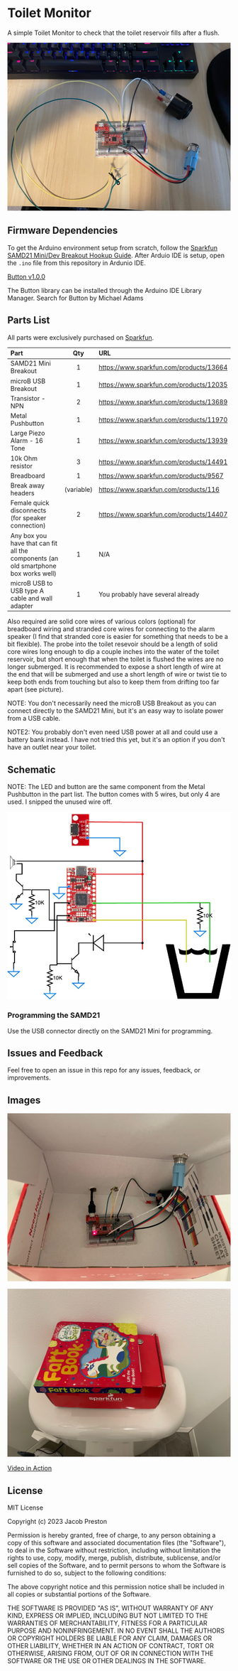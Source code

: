 # Toilet Monitor

A simple Toilet Monitor to check that the toilet reservoir fills after a flush.

![Toilet Monitor](images/ToiletMonitor.jpeg)

## Firmware Dependencies

To get the Arduino environment setup from scratch, follow the [Sparkfun SAMD21 Mini/Dev Breakout Hookup Guide](https://learn.sparkfun.com/tutorials/samd21-minidev-breakout-hookup-guide).  After Arduio IDE is setup, open the `.ino` file from this repository in Ardunio IDE.

[Button v1.0.0](https://github.com/madleech/Button)

The Button library can be installed through the Arduino IDE Library Manager.  Search for Button by Michael Adams

## Parts List

All parts were exclusively purchased on [Sparkfun](https://www.sparkfun.com/).

| Part | Qty | URL |
| :---- | :---: | :--- |
|SAMD21 Mini Breakout|1|https://www.sparkfun.com/products/13664|
|microB USB Breakout|1|https://www.sparkfun.com/products/12035|
|Transistor - NPN|2|https://www.sparkfun.com/products/13689|
|Metal Pushbutton|1|https://www.sparkfun.com/products/11970|
|Large Piezo Alarm - 16 Tone|1|https://www.sparkfun.com/products/13939|
|10k Ohm resistor|3|https://www.sparkfun.com/products/14491|
|Breadboard|1|https://www.sparkfun.com/products/9567|
|Break away headers|(variable)|https://www.sparkfun.com/products/116|
|Female quick disconnects (for speaker connection)|2|https://www.sparkfun.com/products/14407|
|Any box you have that can fit all the components (an old smartphone box works well)|1|N/A|
|microB USB to USB type A cable and wall adapter|1|You probably have several already|

Also required are solid core wires of various colors (optional) for breadboard wiring and stranded core wires for connecting to the alarm speaker (I find that stranded core is easier for something that needs to be a bit flexible).  The probe into the toilet resevoir should be a length of solid core wires long enough to dip a couple inches into the water of the toilet reservoir, but short enough that when the toilet is flushed the wires are no longer submerged.  It is recommended to expose a short length of wire at the end that will be submerged and use a short length of wire or twist tie to keep both ends from touching but also to keep them from drifting too far apart (see picture).

NOTE: You don't necessarily need the microB USB Breakout as you can connect directly to the SAMD21 Mini, but it's an easy way to isolate power from a USB cable.

NOTE2: You probably don't even need USB power at all and could use a battery bank instead.  I have not tried this yet, but it's an option if you don't have an outlet near your toilet.

## Schematic

NOTE: The LED and button are the same component from the Metal Pushbutton in the part list.  The button comes with 5 wires, but only 4 are used.  I snipped the unused wire off.

![Toilet Monitor Schematic](images/ToiletMonitorSCH.jpeg)

### Programming the SAMD21

Use the USB connector directly on the SAMD21 Mini for programming.

## Issues and Feedback

Feel free to open an issue in this repo for any issues, feedback, or improvements.

## Images

![Toilet Monitor Open Box](images/ToiletMonitor_OpenBox.jpeg)

![Toilet Monitor Closed Box](images/ToiletMonitor_ClosedBox.jpeg)

[Video in Action](https://youtu.be/igjCw8AprKY)

## License

MIT License

Copyright (c) 2023 Jacob Preston

Permission is hereby granted, free of charge, to any person obtaining a copy
of this software and associated documentation files (the "Software"), to deal
in the Software without restriction, including without limitation the rights
to use, copy, modify, merge, publish, distribute, sublicense, and/or sell
copies of the Software, and to permit persons to whom the Software is
furnished to do so, subject to the following conditions:

The above copyright notice and this permission notice shall be included in all
copies or substantial portions of the Software.

THE SOFTWARE IS PROVIDED "AS IS", WITHOUT WARRANTY OF ANY KIND, EXPRESS OR
IMPLIED, INCLUDING BUT NOT LIMITED TO THE WARRANTIES OF MERCHANTABILITY,
FITNESS FOR A PARTICULAR PURPOSE AND NONINFRINGEMENT. IN NO EVENT SHALL THE
AUTHORS OR COPYRIGHT HOLDERS BE LIABLE FOR ANY CLAIM, DAMAGES OR OTHER
LIABILITY, WHETHER IN AN ACTION OF CONTRACT, TORT OR OTHERWISE, ARISING FROM,
OUT OF OR IN CONNECTION WITH THE SOFTWARE OR THE USE OR OTHER DEALINGS IN THE
SOFTWARE.
